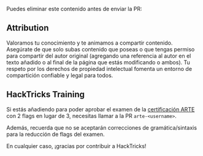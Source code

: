 Puedes eliminar este contenido antes de enviar la PR:

## Attribution
Valoramos tu conocimiento y te animamos a compartir contenido. Asegúrate de que solo subas contenido que poseas o que tengas permiso para compartir del autor original (agregando una referencia al autor en el texto añadido o al final de la página que estás modificando o ambos). Tu respeto por los derechos de propiedad intelectual fomenta un entorno de compartición confiable y legal para todos.

## HackTricks Training
Si estás añadiendo para poder aprobar el examen de la [certificación ARTE](https://training.hacktricks.xyz/courses/arte) con 2 flags en lugar de 3, necesitas llamar a la PR `arte-<username>`.

Además, recuerda que no se aceptarán correcciones de gramática/sintaxis para la reducción de flags del examen.

En cualquier caso, ¡gracias por contribuir a HackTricks!
